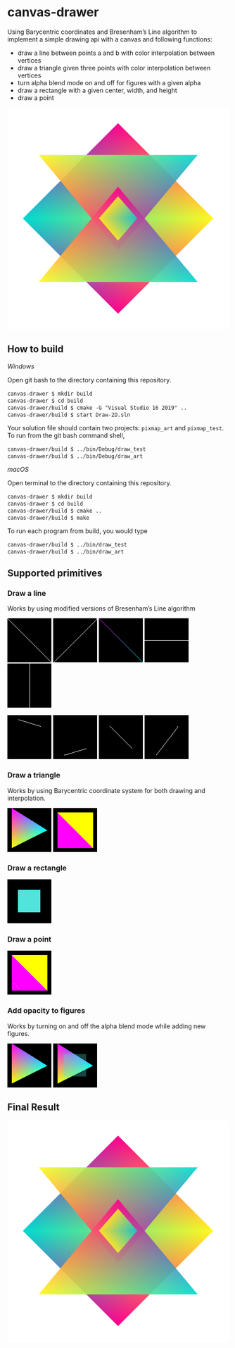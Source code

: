 # canvas-drawer

Using Barycentric coordinates and Bresenham’s Line algorithm to implement a simple drawing api with a canvas and following functions:
- draw a line between points a and b with color interpolation between vertices
- draw a triangle given three points with color interpolation between vertices
- turn alpha blend mode on and off for figures with a given alpha
- draw a rectangle with a given center, width, and height
- draw a point
 
![Combined functions](images/myart.png)


## How to build

*Windows*

Open git bash to the directory containing this repository.

```
canvas-drawer $ mkdir build
canvas-drawer $ cd build
canvas-drawer/build $ cmake -G "Visual Studio 16 2019" ..
canvas-drawer/build $ start Draw-2D.sln
```

Your solution file should contain two projects: `pixmap_art` and `pixmap_test`.
To run from the git bash command shell, 

```
canvas-drawer/build $ ../bin/Debug/draw_test
canvas-drawer/build $ ../bin/Debug/draw_art
```

*macOS*

Open terminal to the directory containing this repository.

```
canvas-drawer $ mkdir build
canvas-drawer $ cd build
canvas-drawer/build $ cmake ..
canvas-drawer/build $ make
```

To run each program from build, you would type

```
canvas-drawer/build $ ../bin/draw_test
canvas-drawer/build $ ../bin/draw_art
```

## Supported primitives

### Draw a line
Works by using modified versions of Bresenham’s Line algorithm

![Combined functions](images/diagonal-line-1.png)
![Combined functions](images/diagonal-line-2.png)
![Combined functions](images/line-color-interpolations.png)
![Combined functions](images/horizontal-line.png)
![Combined functions](images/vertical-line.png)

![Combined functions](images/h-lessthan-w-line-1.png)
![Combined functions](images/h-lessthan-w-line-2.png)
![Combined functions](images/w-lessthan-h-line-1.png)
![Combined functions](images/w-lessthan-h-line-2.png)

### Draw a triangle
Works by using Barycentric coordinate system for both drawing and interpolation. 

![Combined functions](images/triangle.png)
![Combined functions](images/quad.png)

### Draw a rectangle

![Combined functions](images/rectange.png)

### Draw a point

![Combined functions](images/points.png)

### Add opacity to figures
Works by turning on and off the alpha blend mode while adding new figures.

![Combined functions](images/triangle.png)
![Combined functions](images/overlay.png)

## Final Result

![Combined functions](images/myart.png)
